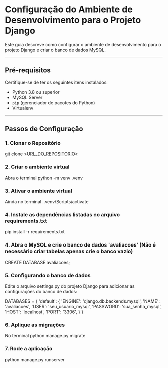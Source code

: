 # Configuração do Ambiente de Desenvolvimento para o Projeto Django

Este guia descreve como configurar o ambiente de desenvolvimento para o projeto Django e criar o banco de dados MySQL.

---

## Pré-requisitos

Certifique-se de ter os seguintes itens instalados:
- Python 3.8 ou superior
- MySQL Server
- `pip` (gerenciador de pacotes do Python)
- Virtualenv

---

## Passos de Configuração

### 1. Clonar o Repositório
git clone [<URL_DO_REPOSITORIO>](https://github.com/rb-alves/prova-integrada-senac.git)

### 2. Criar o ambiente virtual
Abra o terminal
python -m venv .venv

### 3. Ativar o ambiente virtual
Ainda no terminal
.\.venv\Scripts\activate

### 4. Instale as dependências listadas no arquivo requirements.txt
pip install -r requirements.txt

### 4. Abra o MySQL e crie o banco de dados 'avaliacoes' (Não é necessário criar tabelas apenas crie o banco vazio)
CREATE DATABASE avaliacoes;

### 5. Configurando o banco de dados
Edite o arquivo settings.py do projeto Django para adicionar as configurações do banco de dados:

DATABASES = {
    'default': {
        'ENGINE': 'django.db.backends.mysql',
        'NAME': 'avaliacoes',
        'USER': 'seu_usuario_mysql',
        'PASSWORD': 'sua_senha_mysql',
        'HOST': 'localhost',
        'PORT': '3306',
    }
}

### 6. Aplique as migrações
No terminal
python manage.py migrate

### 7. Rode a aplicação
python manage.py runserver




